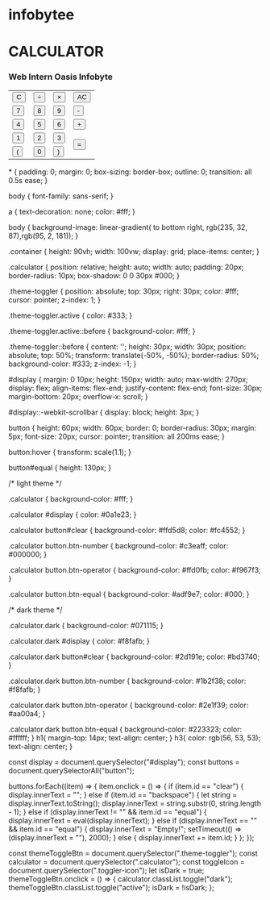 # infobytee
<!DOCTYPE html>
<html lang="en">
<head>
    <meta charset="UTF-8">
    <meta http-equiv="X-UA-Compatible" content="IE=edge">
    <meta name="viewport" content="width=device-width, initial-scale=1.0">
    <link rel="stylesheet" href="style.css">
    <title>Calculator</title>
</head>
<body>
    <h1> CALCULATOR</h1>
    <h3> Web Intern Oasis Infobyte</h3>
    <div class="container">
        <div class="calculator dark">
            <div class="theme-toggler active">
                <i class="toggler-icon"></i>
            </div> 
            <div class="display-screen">
                <div id="display"></div>
            </div>
            <div class="buttons">
                <table>
                    <tr>
                        <td><button class="btn-operator" id="clear">C</button></td>
                        <td><button class="btn-operator" id="/">&divide;</button></td>
                        <td><button class="btn-operator" id="*">&times;</button></td>
                        <td><button class="btn-operator" id="backspace">AC</button></td>
                    </tr>
                    <tr>
                        <td><button class="btn-number" id="7">7</button></td>
                        <td><button class="btn-number" id="8">8</button></td>
                        <td><button class="btn-number" id="9">9</button></td>
                        <td><button class="btn-operator" id="-">-</button></td>
                    </tr>
                    <tr>
                        <td><button class="btn-number" id="4">4</button></td>
                        <td><button class="btn-number" id="5">5</button></td>
                        <td><button class="btn-number" id="6">6</button></td>
                        <td><button class="btn-operator" id="+">+</button></td>
                    </tr>
                    <tr>
                        <td><button class="btn-number" id="1">1</button></td>
                        <td><button class="btn-number" id="2">2</button></td>
                        <td><button class="btn-number" id="3">3</button></td>
                        <td rowspan="2"><button class="btn-equal" id="equal">=</button></td>
                    </tr>
                    <tr>
                        <td><button class="btn-operator" id="(">(</button></td>
                        <td><button class="btn-number" id="0">0</button></td>
                        <td><button class="btn-operator" id=")">)</button></td>
                    </tr>
                </table>
            </div>
            <div class="mainfooter" role="contentinfo">
                <!-- <h3>Designed for Ascent Academy</h3> -->
                </div>
        </div>
    </div>
    <script src="script.js"></script>
</body>
</html>
* {
    padding: 0;
    margin: 0;
    box-sizing: border-box;
    outline: 0;
    transition: all 0.5s ease;
}

body {
    font-family: sans-serif;
}

a {
    text-decoration: none;
    color: #fff;
}

body {
    background-image: linear-gradient( to bottom right, rgb(235, 32, 87),rgb(95, 2, 181));
}

.container {
    height: 90vh;
    width: 100vw;
    display: grid;
    place-items: center;
}

.calculator {
    position: relative;
    height: auto;
    width: auto;
    padding: 20px;
    border-radius: 10px;
    box-shadow: 0 0 30px #000;
}

.theme-toggler {
    position: absolute;
    top: 30px;
    right: 30px;
    color: #fff;
    cursor: pointer;
    z-index: 1;
}

.theme-toggler.active {
    color: #333;
}

.theme-toggler.active::before {
    background-color: #fff;
}

.theme-toggler::before {
    content: '';
    height: 30px;
    width: 30px;
    position: absolute;
    top: 50%;
    transform: translate(-50%, -50%);
    border-radius: 50%;
    background-color: #333;
    z-index: -1;
}

#display {
    margin: 0 10px;
    height: 150px;
    width: auto;
    max-width: 270px;
    display: flex;
    align-items: flex-end;
    justify-content: flex-end;
    font-size: 30px;
    margin-bottom: 20px;
    overflow-x: scroll;
  }

#display::-webkit-scrollbar {
    display: block;
    height: 3px;
}

button {
    height: 60px;
    width: 60px;
    border: 0;
    border-radius: 30px;
    margin: 5px;
    font-size: 20px;
    cursor: pointer;
    transition: all 200ms ease;
}

button:hover {
    transform: scale(1.1);
}

button#equal {
    height: 130px;
}

/* light theme */

.calculator {
    background-color: #fff;
}

.calculator #display {
    color: #0a1e23;
}

.calculator button#clear {
    background-color: #ffd5d8;
    color: #fc4552;
}

.calculator button.btn-number {
    background-color: #c3eaff;
    color: #000000;
}

.calculator button.btn-operator {
    background-color: #ffd0fb;
    color: #f967f3;
  }
  
  .calculator button.btn-equal {
    background-color: #adf9e7;
    color: #000;
  }

  /* dark theme */

  .calculator.dark {
    background-color: #071115;
  }

  .calculator.dark #display {
    color: #f8fafb;
  }

  .calculator.dark button#clear {
    background-color: #2d191e;
    color: #bd3740;
  }

  .calculator.dark button.btn-number {
    background-color: #1b2f38;
    color: #f8fafb;
  }

  .calculator.dark button.btn-operator {
    background-color: #2e1f39;
    color: #aa00a4;
  }
  
  .calculator.dark button.btn-equal {
    background-color: #223323;
    color: #ffffff;
  }
  h1{
    margin-top: 14px;
    text-align: center;
  }
  h3{
    color: rgb(56, 53, 53);
    text-align: center;
  }
  
const display = document.querySelector("#display");
const buttons = document.querySelectorAll("button");

buttons.forEach((item) => {
  item.onclick = () => {
    if (item.id == "clear") {
      display.innerText = "";
    } else if (item.id == "backspace") {
      let string = display.innerText.toString();
      display.innerText = string.substr(0, string.length - 1);
    } else if (display.innerText != "" && item.id == "equal") {
      display.innerText = eval(display.innerText);
    } else if (display.innerText == "" && item.id == "equal") {
      display.innerText = "Empty!";
      setTimeout(() => (display.innerText = ""), 2000);
    } else {
      display.innerText += item.id;
    }
  };
});

const themeToggleBtn = document.querySelector(".theme-toggler");
const calculator = document.querySelector(".calculator");
const toggleIcon = document.querySelector(".toggler-icon");
let isDark = true;
themeToggleBtn.onclick = () => {
  calculator.classList.toggle("dark");
  themeToggleBtn.classList.toggle("active");
  isDark = !isDark;
};

